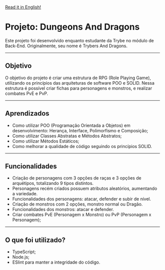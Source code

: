 [Read it in English!](./README-Eng.md)

# Projeto: Dungeons And Dragons
Este projeto foi desenvolvido enquanto estudante da Trybe no módulo de Back-End.
Originalmente, seu nome é Trybers And Dragons.

---
## Objetivo
O objetivo do projeto é criar uma estrutura de RPG (Role Playing Game), utilizando os princípios das arquiteturas de software POO e SOLID.
Nessa estrutura é possível criar fichas para personagens e monstros, e realizar combates PvE e PvP.

---
## Aprendizados
 - Como utilizar POO (Programação Orientada a Objetos) em desenvolvimento: Herança, Interface, Polimorfismo e Composição;
 - Como utilizar Classes Abstratas e Métodos Abstratos;
 - Como utilizar Métodos Estáticos;
 - Como melhorar a qualidade de código seguindo os princípios SOLID.

---
## Funcionalidades
 - Criação de personagens com 3 opções de raças e 3 opções de arquétipos, totalizando 9 tipos distintos.
 - Personagens recém criados possuem atributos aleatórios, aumentando a variedade.
 - Funcionalidades dos personagens: atacar, defender e subir de nível.
 - Criação de monstros com 2 opções, monstro normal ou Dragão.
 - Funcionalidades dos monstros: atacar e defender.
 - Criar combates PvE (Personagem x Monstro) ou PvP (Personagem x Personagem);

---
## O que foi utilizado?
 - TypeScript;
 - Node.js;
 - ESlint para manter a integridade do código.
